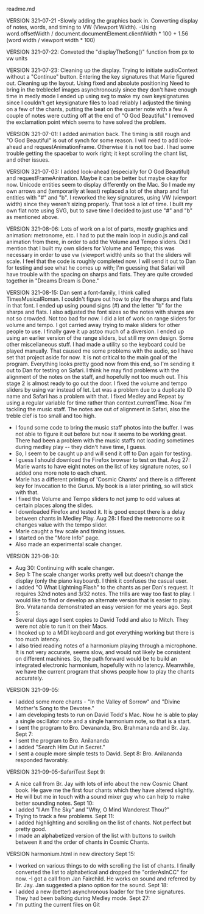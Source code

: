 readme.md

VERSION 321-07-21
-Slowly adding the graphics back in. Converting display of notes, words, and timing to VW (Viewport Width).
-Using word.offsetWidth / document.documentElement.clientWidth * 100 + 1.56 (word width / viewport width * 100)

VERSION 321-07-22:
Conveted the "displayTheSong()" function from px to vw units

VERSION 321-07-23:
Cleaning up the display. Trying to initiate audioContext without a "Continue" button.
Entering the key signatures that Marie figured out.
Cleaning up the layout. Using fixed and absolute positioning
Need to bring in the trebleclef images asynchronously since they don't have enough time in medly mode
I ended up using svg to make my own keysignatures since I couldn't get keysignature files to load reliably
I adjusted the timing on a few of the chants, putting the beat on the quarter note with a few
A couple of notes were cutting off at the end of "O God Beautiful." I removed the exclamation point which seems to have solved the problem.

VERSION 321-07-01: I added animation back. The timing is still rough and "O God Beautiful" is out of synch for some reason. I will need to add look-ahead and requestAnimationFrame. Otherwise it is not too bad.
I had some trouble getting the spacebar to work right; it kept scrolling the chant list, and other issues.

VERSION 321-07-03:
I added look-ahead (especially for O God Beautiful) and requestFrameAnimation. Maybe it can be better but maybe okay for now.
Unicode entities seem to display differently on the Mac. So I made my own arrows and (temporarily at least) replaced a lot of the sharp and flat entities with "#" and "b".
I reworked the key signatures, using VW (viewport width) since they weren't sizing properly. That took a lot of time.
I built my own flat note using SVG, but to save time I decided to just use "#" and "b" as mentioned above.

VERSION 321-08-06:
Lots of work on a lot of parts, mostly graphics and animation: metronome, etc.
I had to put the main loop in audio.js and call animation from there, in order to add the Volume and Tempo sliders.
Did I mention that I built my own sliders for Volume and Tempo; 
this was necessary in order to use vw (viewport width) units so that the sliders will scale.
I feel that the code is roughly completed now. I will send it out to Dan for testing and see what he comes up with;
I'm guessing that Safari will have trouble with the spacing on sharps and flats. They are quite crowded together in "Dreams Dream is Done."

VERSION 321-08-15:
Dan sent a font-family, I think called TimesMusicalRoman. I couldn't figure out how to play the sharps and flats in that font. I ended up using pound signs (#) and the letter "b" for the sharps and flats. I also adjusted the font sizes so the notes with sharps are not so crowded. Not too bad for now.
I did a lot of work on range sliders for volume and tempo. I got carried away trying to make sliders for other people to use. I finally gave it up astoo much of a diversion. I ended up using an earlier version of the range sliders, but still my own design.
Some other miscellaneous stuff. I had made a utility so the keyboard could be played manually. That caused me some problems with the audio, so I have set that project aside for now. It is not critical to the main goal of the program.
Everything looks pretty good now from this end, so I'm sending it out to Dan for testing on Safari. I think he may find problems with the alignment of the notes on the staff, and hopefully not too much out. This stage 2 is almost ready to go out the door.
I fixed the volume and tempo sliders by using var instead of let. Let was a problem due to a duplicate ID name and Safari has a problem with that.
I fixed Medley and Repeat by using a regular variable for time rather than context.currentTime.
Now I'm tackling the music staff. The notes are out of alignment in Safari, also the treble clef is too small and too high.
- I found some code to bring the music staff photos into the buffer. I was not able to figure it out before but now it seems to be working great. There had been a problem with the music staffs not loading sometimes during medley play -- they didn't have time, I guess.
- So, I seem to be caught up and will send it off to Dan again for testing.
- I guess I should download the Firefox browser to test on that.
Aug 27: Marie wants to have eight notes on the list of key signature notes, so I added one more note to each chant.
- Marie has a different printing of 'Cosmic Chants' and there is a different key for Invocation to the Gurus. My book is a later printing, so will stick with that.
- I fixed the Volume and Tempo sliders to not jump to odd values at certain places along the slides.
- I downloaded Firefox and tested it. It is good except there is a delay between chants in Medley Play.
Aug 28: I fixed the metronome so it changes value with the tempo slider.
- Marie caught a few scale and timing issues.
- I started on the "More Info" page.
- Also made an experimental scale changer.

VERSION 321-08-30:
- Aug 30: Continuing with scale changer.
- Sep 1:	The scale changer works pretty well but doesn't change the display (only the piano keyboard). I think it confuses the casual user.
- I added "O What Lightning Flash" to the chants as per Dan's request. It requires 32nd notes and 3/32 notes. The trills are way too fast to play. I would like to find or develop an alternate version that is easier to play. Bro. Vratananda demonstrated an easy version for me years ago.
Sept 5:
- Several days ago I sent copies to David Todd and also to Mitch. They were not able to run it on their Macs.
- I hooked up to a MIDI keyboard and got everything working but there is too much latency.
- I also tried reading notes of a harmonium playing through a microphone. It is not very accurate, seems slow, and would not likely be consistent on different machines. So, the path forward would be to build an integrated electronic harmonium, hopefully with no latency. Meanwhile, we have the current program that shows people how to play the chants accurately.

VERSION 321-09-05:
- I added some more chants - "In the Valley of Sorrow" and "Divine Mother's Song to the Devotee."
- I am developing tests to run on David Todd's Mac. Now he is able to play a single oscillator note and a single harmonium note, so that is a start.
- I sent the program to Bro. Devananda, Bro. Brahmananda and Br. Jay.
Sept 7: 
- I sent the program to Bro. Anilananda
- I added "Search Him Out in Secret."
- I sent a couple more simple tests to David.
Sept 8: Bro. Anilananda responded favorably.

VERSION 321-09-05-SafariTest
Sept 9:
- A nice call from Br. Jay with lots of info about the new Cosmic Chant book. He gave me the first four chants which they have altered slightly.
- He will but me in touch with a sound mixer guy who can help to make better sounding notes.
Sept 10:
- I added "I Am The Sky" and "Why, O Mind Wanderest Thou?"
- Trying to track a few problems.
Sept 11:
- I added highlighting and scrolling on the list of chants. Not perfect but pretty good.
- I made an alphabetized version of the list with buttons to switch between it and the order of chants in Cosmic Chants.

VERSION harmonium.html in new directory
Sept 15:
- I worked on various things to do with scrolling the list of chants. I finally converted the list to alphabetical and dropped the "orderAsInCC" for now.
-I got a call from Jan Fairchild. He works on sound and referred by Br. Jay. Jan suggested a piano option for the sound.
Sept 18:
- I added a new (better) asynchronous loader for the time signatures. They had been balking during Medley mode.
Sept 27:
- I'm putting the current files on Git